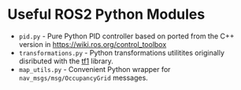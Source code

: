 # Useful ROS2 Python Modules

* `pid.py` - Pure Python PID controller based on ported from the C++ version in 
  https://wiki.ros.org/control_toolbox
* `transformations.py` - Python transformations utilitites originally
  disributed with the [tf1](https://github.com/ros/geometry) library.
* `map_utils.py` - Convenient Python wrapper for `nav_msgs/msg/OccupancyGrid` messages.
